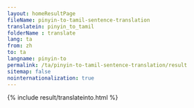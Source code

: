 ```yaml
---
layout: homeResultPage
fileName: pinyin-to-tamil-sentence-translation
translatein: pinyin_to_tamil
folderName : translate
lang: ta
from: zh
to: ta
langname: pinyin-to
permalink: /ta/pinyin-to-tamil-sentence-translation/result
sitemap: false
nointernationalization: true
---
```

{% include result/translateinto.html %}

<script src="/js/result/translation.js" data-foldername="{{page.folderName}}" data-lang="{{page.lang}}"></script>
